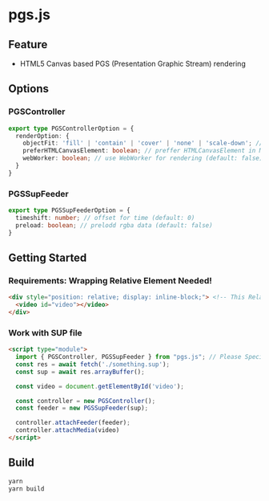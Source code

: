 # pgs.js

## Feature

* HTML5 Canvas based PGS (Presentation Graphic Stream) rendering

## Options

### PGSController

```ts
export type PGSControllerOption = {
  renderOption: {
    objectFit: 'fill' | 'contain' | 'cover' | 'none' | 'scale-down'; // objectFit for PGS Image (default: 'fill')
    preferHTMLCanvasElement: boolean; // preffer HTMLCanvasElement in Main Thread. (default: false, recommended firefox is true)
    webWorker: boolean; // use WebWorker for rendering (default: false)
  }
}
```

### PGSSupFeeder

```ts
export type PGSSupFeederOption = {
  timeshift: number; // offset for time (default: 0)
  preload: boolean; // prelodd rgba data (default: false)
}
```

## Getting Started

### Requirements: Wrapping Relative Element Needed!

```html
<div style="position: relative; display: inline-block;"> <!-- This Relative Wrapping Needed! -->
  <video id="video"></video>
</div>
```

### Work with SUP file

```html
<script type="module">
  import { PGSController, PGSSupFeeder } from "pgs.js"; // Please Specify ImportMap!
  const res = await fetch('./something.sup');
  const sup = await res.arrayBuffer();

  const video = document.getElementById('video');

  const controller = new PGSController();
  const feeder = new PGSSupFeeder(sup);

  controller.attachFeeder(feeder);
  controller.attachMedia(video)
</script>
```

## Build

```bash
yarn
yarn build
```
